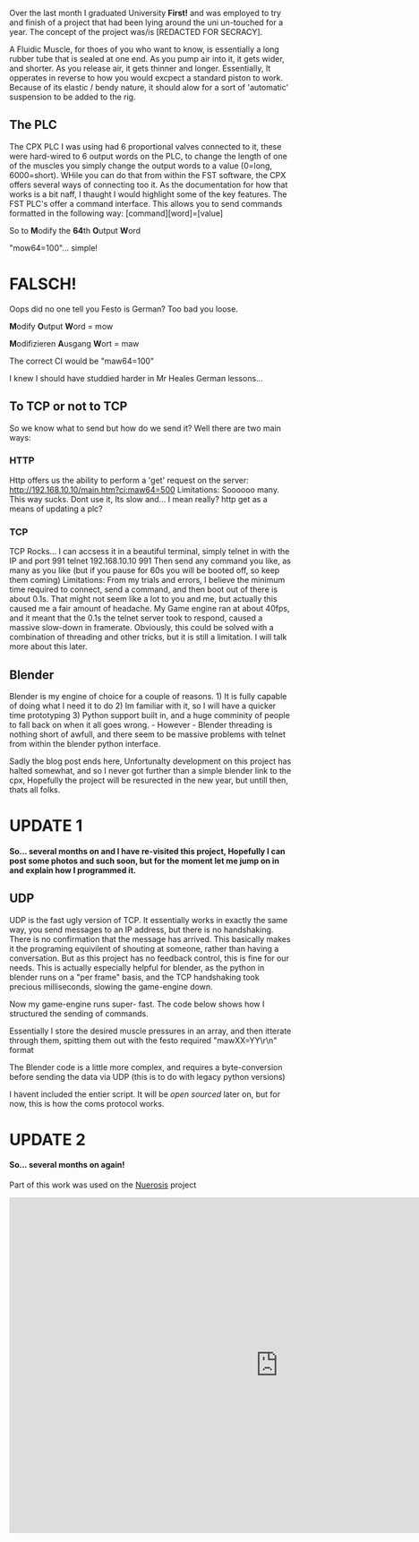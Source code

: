 Over the last month I graduated University **First!** and was employed to try and finish of a project
that had been lying around the uni un-touched for a year. The concept of the
project was/is [REDACTED FOR SECRACY].

A Fluidic Muscle, for thoes of you who
want to know, is essentially a long rubber tube that is sealed at one end. As
you pump air into it, it gets wider, and shorter. As you release air, it gets
thinner and longer. Essentially, It opperates in reverse to how you would
excpect a standard piston to work. Because of its elastic / bendy nature, it
should alow for a sort of 'automatic' suspension to be added to the rig.

##  The PLC

The CPX PLC I was using had 6 proportional valves connected to it, these were
hard-wired to 6 output words on the PLC, to change the length of one of the
muscles you simply change the output words to a value (0=long, 6000=short).
WHile you can do that from within the FST software, the CPX offers several
ways of connecting too it. As the documentation for how that works is a bit
naff, I thaught I would highlight some of the key features. The FST PLC's
offer a command interface. This allows you to send commands formatted in the
following way: [command][word]=[value] 

So to **M**odify the **64**th **O**utput **W**ord

"mow64=100"... simple!

# FALSCH!

Oops did no one tell you Festo is German? Too bad you loose. 

**M**odify **O**utput **W**ord = mow 

**M**odifizieren **A**usgang **W**ort = maw 

The correct CI would be "maw64=100" 

I knew I should have studdied harder in Mr
Heales German lessons...

## To TCP or not to TCP

So we know what to send but how do we send it? Well there are two main ways:

### HTTP

Http offers us the ability to perform a 'get' request on the server:
http://192.168.10.10/main.htm?ci:maw64=500 Limitations: Soooooo many. This way
sucks. Dont use it, Its slow and... I mean really? http get as a means of
updating a plc?

### TCP

TCP Rocks... I can accsess it in a beautiful terminal, simply telnet in with
the IP and port 991 telnet 192.168.10.10 991 Then send any command you like,
as many as you like (but if you pause for 60s you will be booted off, so keep
them coming) Limitations: From my trials and errors, I believe the minimum
time required to connect, send a command, and then boot out of there is about
0.1s. That might not seem like a lot to you and me, but actually this caused
me a fair amount of headache. My Game engine ran at about 40fps, and it meant
that the 0.1s the telnet server took to respond, caused a massive slow-down in
framerate. Obviously, this could be solved with a combination of threading and
other tricks, but it is still a limitation. I will talk more about this later.

## Blender

Blender is my engine of choice for a couple of reasons. 1) It is fully capable
of doing what I need it to do 2) Im familiar with it, so I will have a quicker
time prototyping 3) Python support built in, and a huge comminity of people to
fall back on when it all goes wrong. \- However - Blender threading is nothing
short of awfull, and there seem to be massive problems with telnet from within
the blender python interface. 

Sadly the blog post ends here, Unfortunalty development on this project has halted somewhat, and so I never got further than a simple blender link to the cpx, Hopefully the project will be resurected in the new year, but untill then, thats all folks. 

# UPDATE 1

#### So... several months on and I have re-visited this project, Hopefully I can post some photos and such soon, but for the moment let me jump on in and explain how I programmed it.

## UDP

UDP is the fast ugly version of TCP. It essentially works in exactly the same
way, you send messages to an IP address, but there is no handshaking. There is
no confirmation that the message has arrived. This basically makes it the
programing equivilent of shouting at someone, rather than having a
conversation. But as this project has no feedback control, this is fine for
our needs. This is actually especially helpful for blender, as the python in
blender runs on a "per frame" basis, and the TCP handshaking took precious
milliseconds, slowing the game-engine down. 

Now my game-engine runs super- fast. The code below shows how I structured the sending of commands.

Essentially I store the desired muscle pressures in an array, and then
itterate through them, spitting them out with the festo required
"mawXX=YY\r\n" format 

<script src="https://gist.github.com/calumk/14f9d2e5e5847ff480e0.js?file=udp.py"></script>



The Blender code is a little more complex, and requires a byte-conversion before sending the data via UDP (this is to do with legacy python versions)

I havent included the entier script.
It will be *open sourced* later on, but for now, this is how the coms protocol works.

<script src="https://gist.github.com/calumk/14f9d2e5e5847ff480e0.js?file=udp_blender.py"></script>



# UPDATE 2

#### So... several months on again!

Part of this work was used on the [Nuerosis](http://www.theguardian.com/technology/2015/feb/22/fairground-ride-that-can-read-your-mind-vr-brendan-walker-futurefest) project 

<center>
<iframe width="960" height="600" src="https://www.youtube.com/embed/HoWJmxQxOgA" frameborder="0" allowfullscreen></iframe>

</center>
